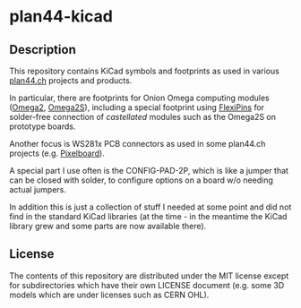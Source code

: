 # plan44-kicad

## Description

This repository contains KiCad symbols and footprints as used in various [plan44.ch](https://plan44.ch/custom) projects and products.

In particular, there are footprints for Onion Omega computing modules ([Omega2](https://onion.io/omega2/), [Omega2S](https://onion.io/omega2s/)), including a special footprint using [FlexiPins](https://github.com/solderparty/flexypin) for solder-free connection of *castellated* modules such as the Omega2S on prototype boards.

Another focus is WS281x PCB connectors as used in some plan44.ch projects (e.g. [Pixelboard](https://github.com/plan44/pixelboard-hardware)).

A special part I use often is the CONFIG-PAD-2P, which is like a jumper that can be closed with solder, to configure options on a board w/o needing actual jumpers.

In addition this is just a collection of stuff I needed at some point and did not find in the standard KiCad libraries (at the time - in the meantime the KiCad library grew and some parts are now available there). 

## License

The contents of this repository are distributed under the MIT license except for subdirectories which have their own LICENSE document (e.g. some 3D models which are under licenses such as CERN OHL).
